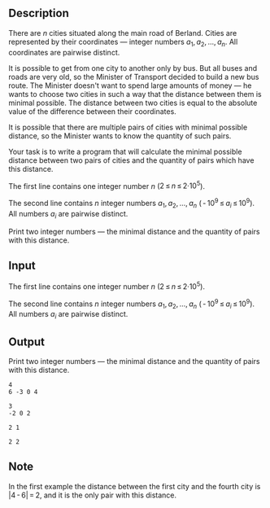 ## Description

<div><p>There are <span class="tex-span"><i>n</i></span> cities situated along the main road of Berland. Cities are represented by their coordinates — integer numbers <span class="tex-span"><i>a</i><sub class="lower-index">1</sub>, <i>a</i><sub class="lower-index">2</sub>, ..., <i>a</i><sub class="lower-index"><i>n</i></sub></span>. All coordinates are pairwise distinct.</p><p>It is possible to get from one city to another only by bus. But all buses and roads are very old, so the Minister of Transport decided to build a new bus route. The Minister doesn't want to spend large amounts of money — he wants to choose two cities in such a way that the distance between them is minimal possible. The distance between two cities is equal to the absolute value of the difference between their coordinates.</p><p>It is possible that there are multiple pairs of cities with minimal possible distance, so the Minister wants to know the quantity of such pairs. </p><p>Your task is to write a program that will calculate the minimal possible distance between two pairs of cities and the quantity of pairs which have this distance.</p></div><div class="input-specification"><p>The first line contains one integer number <span class="tex-span"><i>n</i></span> (<span class="tex-span">2 ≤ <i>n</i> ≤ 2·10<sup class="upper-index">5</sup></span>).</p><p>The second line contains <span class="tex-span"><i>n</i></span> integer numbers <span class="tex-span"><i>a</i><sub class="lower-index">1</sub>, <i>a</i><sub class="lower-index">2</sub>, ..., <i>a</i><sub class="lower-index"><i>n</i></sub></span> (<span class="tex-span"> - 10<sup class="upper-index">9</sup> ≤ <i>a</i><sub class="lower-index"><i>i</i></sub> ≤ 10<sup class="upper-index">9</sup></span>). All numbers <span class="tex-span"><i>a</i><sub class="lower-index"><i>i</i></sub></span> are pairwise distinct.</p></div><div class="output-specification"><p>Print two integer numbers — the minimal distance and the quantity of pairs with this distance.</p></div>

## Input

<p>The first line contains one integer number <span class="tex-span"><i>n</i></span> (<span class="tex-span">2 ≤ <i>n</i> ≤ 2·10<sup class="upper-index">5</sup></span>).</p><p>The second line contains <span class="tex-span"><i>n</i></span> integer numbers <span class="tex-span"><i>a</i><sub class="lower-index">1</sub>, <i>a</i><sub class="lower-index">2</sub>, ..., <i>a</i><sub class="lower-index"><i>n</i></sub></span> (<span class="tex-span"> - 10<sup class="upper-index">9</sup> ≤ <i>a</i><sub class="lower-index"><i>i</i></sub> ≤ 10<sup class="upper-index">9</sup></span>). All numbers <span class="tex-span"><i>a</i><sub class="lower-index"><i>i</i></sub></span> are pairwise distinct.</p>

## Output

<p>Print two integer numbers — the minimal distance and the quantity of pairs with this distance.</p>





```input1
4
6 -3 0 4

```




```input2
3
-2 0 2

```




```output1
2 1

```




```output2
2 2

```



## Note

<p>In the first example the distance between the first city and the fourth city is <span class="tex-span">|4 - 6| = 2</span>, and it is the only pair with this distance.</p>
